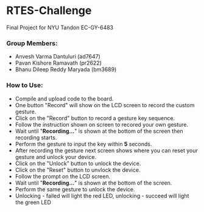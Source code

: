# RTES-Challenge
 Final Project for NYU Tandon EC-GY-6483

### Group Members:

- Anvesh Varma Dantuluri (ad7647)
- Pavan Kishore Ramavath (pr2622)
- Bhanu Dileep Reddy Maryada (bm3689)

### How to Use:

- Compile and upload code to the board.
- One button "Record"  will show on the LCD screen to record the custom gesture.
- Click on the "Record" button to record a gesture key sequence.
- Follow the instruction shown on screen to recored your own gesture. 
- Wait until "**Recording...**" is shown at the bottom of the screen then recording starts.
- Perform the gesture to input the key within **5** seconds.
- After recording the gesture next screen shows where you can reset your gesture and unlock your device.
- Click on the "Unlock" button to unlock the device.
- Click on the "Reset" button to unvlock the device.
- Follow the prompt on the LCD screen. 
- Wait until "**Recording...**" is shown at the bottom of the screen.
- Perform the same gesture to unlock the device.
- Unlocking - failed will light the red LED, unlocking - succeed will light the green LED

